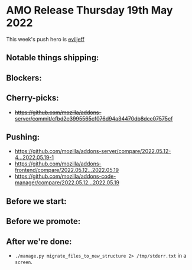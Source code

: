 # AMO Release Thursday 19th May 2022

This week's push hero is [eviljeff](https://github.com/eviljeff)

## Notable things shipping:

## Blockers:

## Cherry-picks:
- ~~https://github.com/mozilla/addons-server/commit/cfbd2e3995565cf076d94a34470db8dcc07575cf~~

## Pushing:

- https://github.com/mozilla/addons-server/compare/2022.05.12-4...2022.05.19-1
- https://github.com/mozilla/addons-frontend/compare/2022.05.12...2022.05.19
- https://github.com/mozilla/addons-code-manager/compare/2022.05.12...2022.05.19

## Before we start:

## Before we promote:

## After we're done:
- `./manage.py migrate_files_to_new_structure 2> /tmp/stderr.txt` in a `screen`.
